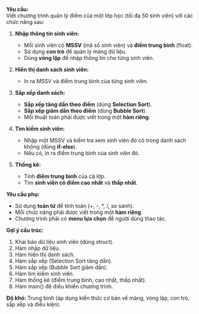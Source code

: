 **Yêu cầu:**  
Viết chương trình quản lý điểm của một lớp học (tối đa 50 sinh viên) với các chức năng sau:  

1. **Nhập thông tin sinh viên:**  
   - Mỗi sinh viên có **MSSV** (mã số sinh viên) và **điểm trung bình** (float).  
   - Sử dụng **con trỏ** để quản lý mảng dữ liệu.  
   - Dùng **vòng lặp** để nhập thông tin cho từng sinh viên.  

2. **Hiển thị danh sách sinh viên:**  
   - In ra MSSV và điểm trung bình của từng sinh viên.  

3. **Sắp xếp danh sách:**  
   - **Sắp xếp tăng dần theo điểm** (dùng **Selection Sort**).  
   - **Sắp xếp giảm dần theo điểm** (dùng **Bubble Sort**).  
   - Mỗi thuật toán phải được viết trong một **hàm riêng**.  

4. **Tìm kiếm sinh viên:**  
   - Nhập một MSSV và kiểm tra xem sinh viên đó có trong danh sách không (dùng **if-else**).  
   - Nếu có, in ra điểm trung bình của sinh viên đó.  

5. **Thống kê:**  
   - Tính **điểm trung bình** của cả lớp.  
   - Tìm **sinh viên có điểm cao nhất** và **thấp nhất**.  

**Yêu cầu phụ:**  
- Sử dụng **toán tử** để tính toán (+, -, *, /, so sánh).  
- Mỗi chức năng phải được viết trong một **hàm riêng**.  
- Chương trình phải có **menu lựa chọn** để người dùng thao tác.  

**Gợi ý cấu trúc:**  
1. Khai báo dữ liệu sinh viên (dùng struct).  
2. Hàm nhập dữ liệu.  
3. Hàm hiển thị danh sách.  
4. Hàm sắp xếp (Selection Sort tăng dần).  
5. Hàm sắp xếp (Bubble Sort giảm dần).  
6. Hàm tìm kiếm sinh viên.  
7. Hàm thống kê (điểm trung bình, cao nhất, thấp nhất).  
8. Hàm main() để điều khiển chương trình.  

**Độ khó:** Trung bình (áp dụng kiến thức cơ bản về mảng, vòng lặp, con trỏ, sắp xếp và điều kiện).  

